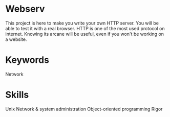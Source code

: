 # Webserv
This project is here to make you write your own HTTP server. You will be able to test it with a real browser. HTTP is one of the most used protocol on internet. Knowing its arcane will be useful, even if you won't be working on a website.

# Keywords
Network 

# Skills
Unix 
Network & system administration 
Object-oriented programming 
Rigor 
